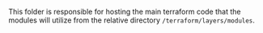 This folder is responsible for hosting the main terraform code that the modules will utilize from the relative directory `/terraform/layers/modules`.
